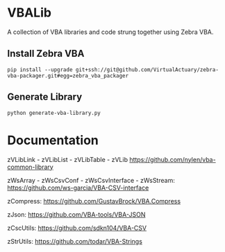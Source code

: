# VBALib
 A collection of VBA libraries and code strung together using Zebra VBA.

## Install Zebra VBA
    pip install --upgrade git+ssh://git@github.com/VirtualActuary/zebra-vba-packager.git#egg=zebra_vba_packager

## Generate Library
    python generate-vba-library.py
    
# Documentation
zVLibLink - zVLibList - zVLibTable - zVLib
https://github.com/nylen/vba-common-library

zWsArray - zWsCsvConf - zWsCsvInterface - zWsStream:
https://github.com/ws-garcia/VBA-CSV-interface

zCompress:
https://github.com/GustavBrock/VBA.Compress

zJson:
https://github.com/VBA-tools/VBA-JSON

zCscUtils:
https://github.com/sdkn104/VBA-CSV

zStrUtils:
https://github.com/todar/VBA-Strings
